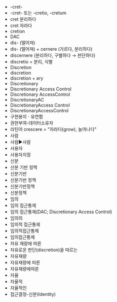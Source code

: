 ﻿- -cret-
- -cret- 또는 -cretio, -cretum
- cret 분리하다
- cret 자라다
- cretion
- DAC
- dis- (떨어져)
- dis- (떨어져) + cernere (가르다, 분리하다)
- discernere (분리하다, 구별하다 → 판단하다)
- discretio = 분리, 식별
- Discretion
- discretion
- discretion + ary
- Discretionary
- Discretionary Access Control
- Discretionary AccessControl
- DiscretionaryAC
- DiscretionaryAccess Control
- DiscretionaryAccessControl
- 구현용이ㆍ유연함
- 권한부여-데이터소유자
- 라틴어 crescere = "자라다(grow), 늘어나다"
- 사람
- 사람▶️사람
- 사용자
- 사용자지정
- 신분
- 신분 기반 정책
- 신분기반
- 신분기반 정책
- 신분기반정책
- 신분정책
- 임의
- 임의 접근통제
- 임의 접근통제(DAC; Discretionary Access Control)
- 임의의
- 임의적 접근통제
- 임의적접근통제
- 임의접근통제
- 자유 재량에 따른
- 자유로운 판단(discretion)을 따르는
- 자유재량
- 자유재량에 따른
- 자유재량에따른
- 자율
- 자율적
- 자율적인
- 접근결정-신분(Identity)
